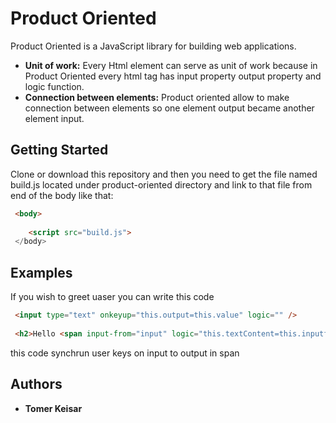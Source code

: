 # Product Oriented

Product Oriented is a JavaScript library for building web applications.

* **Unit of work:** Every Html element can serve as unit of work because in Product Oriented every html tag has input property output property and logic function.
* **Connection between elements:** Product oriented allow to make connection between elements so one element output became another element input.

## Getting Started
Clone or download this repository and then you need to get the file named
build.js located under product-oriented directory  and link to that file from end of the body like that:
```html
 <body>
 
    <script src="build.js">
 </body>
```

## Examples
If you wish to greet uaser you can write this code
```html
 <input type="text" onkeyup="this.output=this.value" logic="" />
  
 <h2>Hello <span input-from="input" logic="this.textContent=this.inputfield"></span></h2>
```
this code synchrun user keys on input to output in span

## Authors

* **Tomer Keisar** 


